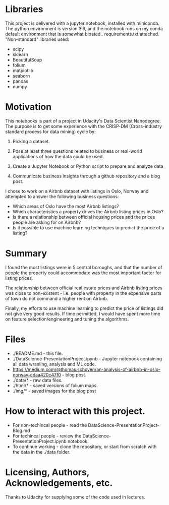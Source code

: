 # Libraries

This project is delivered with a jupyter notebook, installed with miniconda.  The python environment is version 3.6, and the 
notebook runs on my conda default environment that is somewhat bloated.. requirements.txt attached.  "Non-standard" libraries used:
- scipy
- sklearn
- BeautifulSoup
- folium
- matplotlib
- seaborn
- pandas
- numpy

# Motivation

This notebooks is part of a project in Udacity's Data Scientist Nanodegree.  The purpose is to get some experience with the CRISP-DM (Cross-industry standard process for data mining) cycle by:

1) Picking a dataset.

2) Pose at least three questions related to business or real-world applications of how the data could be used.

3) Create a Jupyter Notebook or Python script to prepare and analyze data

4) Communicate business insights through a github repository and a blog post.

I chose to work on a Airbnb dataset with listings in Oslo, Norway and attempted to answer  the following business questions:

* Which areas of Oslo have the most Airbnb listings?
* Which characteristics a property drives the Airbnb listing prices in Oslo?
* Is there a relationship between official housing prices and the prices people are asking for on Airbnb?
* Is it possible to use machine learning techniques to predict the price of a listing?


# Summary

I found the most listings were in 5 central boroughs, and that the number of people the property could accommodate was the most important factor for listing prices.

The relationship between official real estate prices and Airbnb listing prices was close to non-existent - i.e. people with property in the expensive parts of town do not command a higher rent on Airbnb.

Finally, my efforts to use machine learning to predict the price of listings did not give very good results.  If time permitted, I would have spent more time on feature selection/engineering and tuning the algorithms.

# Files

- ./README.md - this file.
- ./DataScience-PresentationProject.ipynb - Jupyter notebook containing all data wranling, analysis and ML code.
- https://medium.com/@thomas.schoyen/an-analysis-of-airbnb-in-oslo-norway-cdaa420c47f0 - blog post.
- ./data/* - raw data files.
- ./html/* - saved versions of folium maps.
- ./img/* - saved images for the blog post

# How to interact with this project.

* For non-techincal people - read the DataScience-PresentationProject-Blog.md
* For techincal people - review the DataScience-PresentationProject.ipynb notebook.
* To continue working - clone the repository, or start from scratch with the data in the ./data folder.

# Licensing, Authors, Acknowledgements, etc.

Thanks to Udacity for supplying some of the code used in lectures.

